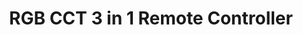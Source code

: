 ---
model: SR-ZG9001K4-RGBW
vendor: Sunricher
title: RGB CCT 3 in 1 Remote Controller
category: remote
supports: action, batterypct
image: /assets/images/devices/Sunricher_SR-ZG9001K4-RGBW.jpg
zigbeemodel: ['ZGRC-KEY-005']
compatible: [deconz]
deconz: 1286
mlink: 
link: https://www.tronika.no/en/smarthome/zigbee-products/zigbee-controllers/wall-controller-zg2801k2-5c.html
link2: 
link3: 
---